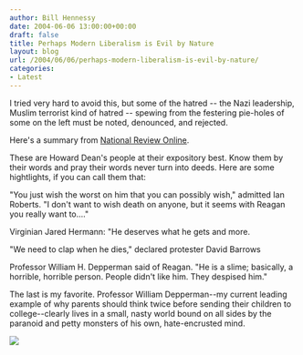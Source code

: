 ```yaml
---
author: Bill Hennessy
date: 2004-06-06 13:00:00+00:00
draft: false
title: Perhaps Modern Liberalism is Evil by Nature
layout: blog
url: /2004/06/06/perhaps-modern-liberalism-is-evil-by-nature/
categories:
- Latest
---
```


I tried very hard to avoid this, but some of the hatred -- the Nazi leadership, Muslim terrorist kind of hatred -- spewing from the festering pie-holes of some on the left must be noted, denounced, and rejected. 


Here's a summary from [National Review Online](https://www.nationalreview.com/comment/flynn200406070941.asp).




These are Howard Dean's people at their expository best. Know them by their words and pray their words never turn into deeds. Here are some hightlights, if you can call them that:




"You just wish the worst on him that you can possibly wish," admitted Ian Roberts. "I don't want to wish death on anyone, but it seems with Reagan you really want to...." 




Virginian Jared Hermann: "He deserves what he gets and more.




"We need to clap when he dies," declared protester David Barrows




Professor William H. Depperman said of Reagan. "He is a slime; basically, a horrible, horrible person. People didn't like him. They despised him."




The last is my favorite. Professor William Depperman--my current leading example of why parents should think twice before sending their children to college--clearly lives in a small, nasty world bound on all sides by the paranoid and petty monsters of his own, hate-encrusted mind.

![](https://blog.billhennessy.com/aggbug.aspx?PostID=757)

